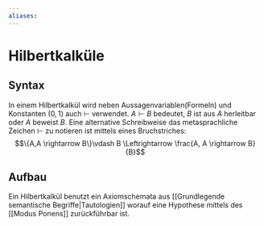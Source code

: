 ```yaml
---
aliases: 
---
```

$\newcommand{\f}[1]{\mathcal{#1}}\newcommand{\F}[1]{\mathfrak{#1}}\newcommand{\b}[1]{\mathbb{#1}}$
# Hilbertkalküle 
## Syntax
In einem Hilbertkalkül wird neben Aussagenvariablen(Formeln) und Konstanten ($0,1$) auch $\vdash$ verwendet. $A \vdash B$ bedeutet, $B$ ist aus $A$ herleitbar oder $A$ beweist $B$.
Eine alternative Schreibweise das metasprachliche Zeichen $\vdash$ zu notieren ist mittels eines Bruchstriches:
$$\{A,A \rightarrow B\}\vdash B \Leftrightarrow \frac{A, A \rightarrow B}{B}$$


## Aufbau
Ein Hilbertkalkül benutzt ein Axiomschemata aus [[Grundlegende semantische Begriffe|Tautologien]] worauf eine Hypothese mittels des [[Modus Ponens]] zurückführbar ist.